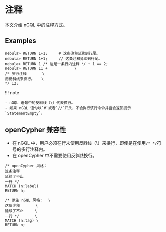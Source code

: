 # 注释

本文介绍 nGQL 中的注释方式。

## Examples

```ngql
nebula> RETURN 1+1;     # 这条注释延续到行尾。
nebula> RETURN 1+1;     // 这条注释延续到行尾。
nebula> RETURN 1 /* 这是一条行内注释 */ + 1 == 2;
nebula> RETURN 11 +            \
/* 多行注释       \
用反斜线来换行。   \
*/ 12;
```

!!! note

    - nGQL 语句中的反斜线（\）代表换行。
    - 如果 nGQL 语句以`#`或者`//`开头，不会执行该行命令并且会返回提示`StatementEmpty`。

## openCypher 兼容性

* 在 nGQL 中，用户必须在行末使用反斜线（\）来换行，即使是在使用`/* */`符号的多行注释内。
* 在 openCypher 中不需要使用反斜线换行。

```openCypher
/* openCypher 风格：
这条注释
延续了不止
一行 */
MATCH (n:label)
RETURN n;
```

```ngql
/* 原生 nGQL 风格：  \
这条注释       \
延续了不止     \
一行 */       \
MATCH (n:tag) \
RETURN n;
```
